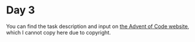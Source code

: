 # Day 3

You can find the task description and input on [the Advent of Code website](https://adventofcode.com/2021/day/3), which I cannot copy here due to copyright.